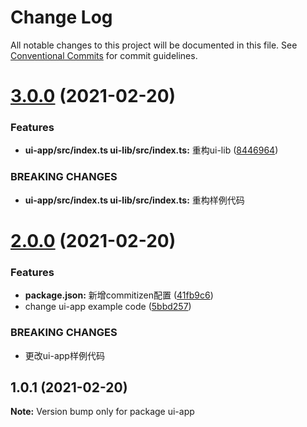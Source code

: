 # Change Log

All notable changes to this project will be documented in this file.
See [Conventional Commits](https://conventionalcommits.org) for commit guidelines.

# [3.0.0](https://github.com/wangxxxb/lerna/compare/ui-app@2.0.0...ui-app@3.0.0) (2021-02-20)


### Features

* **ui-app/src/index.ts ui-lib/src/index.ts:** 重构ui-lib ([8446964](https://github.com/wangxxxb/lerna/commit/84469640309e67ac69a1cb7268dae4c56b1e1007))


### BREAKING CHANGES

* **ui-app/src/index.ts ui-lib/src/index.ts:** 重构样例代码





# [2.0.0](https://github.com/wangxxxb/lerna/compare/ui-app@1.0.1...ui-app@2.0.0) (2021-02-20)


### Features

* **package.json:** 新增commitizen配置 ([41fb9c6](https://github.com/wangxxxb/lerna/commit/41fb9c60125684047a8218cc92398f7302326d1a))
* change ui-app example code ([5bbd257](https://github.com/wangxxxb/lerna/commit/5bbd257c6113223e4561eb92ce653c2f2cd0b8fc))


### BREAKING CHANGES

* 更改ui-app样例代码





## 1.0.1 (2021-02-20)

**Note:** Version bump only for package ui-app
